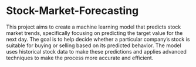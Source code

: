 # Stock-Market-Forecasting
This project aims to create a machine learning model that predicts stock market trends, specifically focusing on predicting the target value for the next day. The goal is to help decide whether a particular company’s stock is suitable for buying or selling based on its predicted behavior. The model uses historical stock data to make these predictions and applies advanced techniques to make the process more accurate and efficient.
